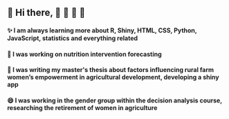 
## 👋 Hi there,   🚜 🚜 🚜 🚜  
####    ✨ I am always learning more about R, Shiny, HTML, CSS, Python, JavaScript, statistics and everything related

####    🔭 I was working on nutrition intervention forecasting
####    🌱 I was writing my master's thesis about factors influencing rural farm women’s empowerment in agricultural development, developing a shiny app
####    😄 I was working in the gender group within the decision analysis course, researching the retirement of women in agriculture 
